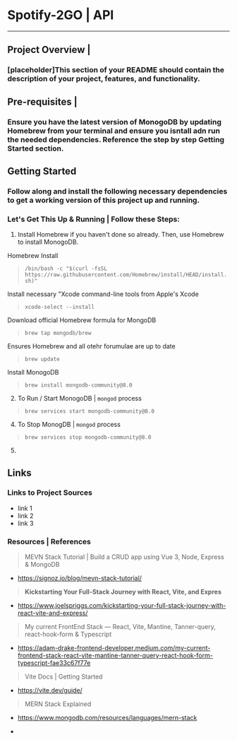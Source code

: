 # Spotify-2GO | API
--- 

## Project Overview | 
### [placeholder]This section of your README should contain the description of your project, features, and functionality. 


## Pre-requisites | 

### Ensure you have the latest version of MonogoDB by updating Homebrew from your terminal and ensure you isntall adn run the needed dependencies. Reference the step by step **Getting Started** section. 

## Getting Started

### Follow along and install the following necessary dependencies to get a working version of this project up and running. 


### Let's Get This Up & Running | Follow these Steps: 

1. Install Homebrew if you haven't done so already. Then, use Homebrew to install MonogoDB.

Homebrew Install

   > `/bin/bash -c "$(curl -fsSL https://raw.githubusercontent.com/Homebrew/install/HEAD/install.sh)"`

Install necessary "Xcode command-line tools from Apple's Xcode 

   > `xcode-select --install`

Download official Homebrew formula for MongoDB  

   > `brew tap mongodb/brew`

Ensures Homebrew and all otehr forumulae are up to date

   > `brew update`
 
Install MonogoDB 

   > `brew install mongodb-community@8.0`

2. To Run / Start MonogoDB | `mongod` process

> `brew services start mongodb-community@8.0`

4. To Stop MonogDB | `mongod` process

>`brew services stop mongodb-community@8.0`

5. 


## Links 
### Links to Project Sources  

- link 1 <placeholder>
- link 2 <placeholder>
- link 3 <placeholder>
### Resources | References

> MEVN Stack Tutorial | Build a CRUD app using Vue 3, Node, Express & MongoDB
- https://signoz.io/blog/mevn-stack-tutorial/


> **Kickstarting Your Full-Stack Journey with React, Vite, and Expres**
- https://www.joelspriggs.com/kickstarting-your-full-stack-journey-with-react-vite-and-express/


> My current FrontEnd Stack — React, Vite, Mantine, Tanner-query, react-hook-form & Typescript
- https://adam-drake-frontend-developer.medium.com/my-current-frontend-stack-react-vite-mantine-tanner-query-react-hook-form-typescript-fae33c67f77e


> Vite Docs | Getting Started
- https://vite.dev/guide/

> MERN Stack Explained
- https://www.mongodb.com/resources/languages/mern-stack

- 
